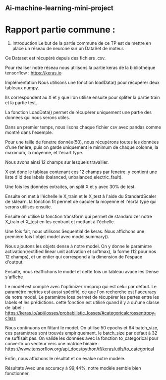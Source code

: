 ## Ai-machine-learning-mini-project


# Rapport partie commune :

1. Introduction
Le but de la partie commune de ce TP est de mettre en place un réseau de neurone sur un DataSet de moteur.

Ce Dataset est récupéré depuis des fichiers .csv.

Pour réaliser notre réseau nous utilisons la partie keras de la bibliothèque tensorflow : https://keras.io

Implémentation
Nous utilisons une fonction loadData() pour récupérer deux tableaux numpy.

Ils correspondent au X et y que l'on utilise ensuite pour spliter la partie train et la partie test.

La fonction LoadData() permet de récupérer uniquement une partie des données qui nous serons utiles.

Dans un premier temps, nous lisons chaque fichier csv avec pandas comme montré dans l'exemple.

Pour une taille de fenetre donnée(50), nous récupérons toutes les données d'une fenêre, puis on garde uniquement le minimum de chaque colonne, la maximum, la moyenne, et l'ecart type.

Nous avons ainsi 12 champs sur lesquels travailler.

X est donc le tableau contenant ces 12 champs par fenetre. y contient une liste d'id des labels (balanced, unbalanced,electric_fault).

Une fois les données extraites, on split X et y avec 30% de test.

Ensuite on met à l'échelle le X_train et le X_test à l'aide du StandardScaler de sklearn. la fonction fit permet de caculer la moyenne et l'écrta type qui serons utilisés ensuite.

Ensuite on utilise la fonction transform qui permet de standardizer notre X_train et X_test en les centrant et mettant à l'échelle.

Une fois fait, nous utilisons Sequential de keras. Nous affichons une première fois l'objet model avec model.summary().

Nous ajoutons les objets dense à notre model. On y donne le paramètre activation(rectified linear unit activation et softmax), la forme (12 pour nos 12 champs), et un entier qui correspond à la dimension de l'espace d'output.

Ensuite, nous réaffichons le model et cette fois un tableau avace les Dense s'affiche

Le model est compilé avec l'optimizer rmsprop qui est celui par défaut. Le paramètre metrics est aussi spécifié, ce que l'on recherche est l'accuracy de notre model. Le paramètre loss permet de récupérer les pertes entre les labels et les prédictions. cette fonction est utilisé quand il y a qu'une classe de label : https://keras.io/api/losses/probabilistic_losses/#categoricalcrossentropy-class

Nous continuons en fittant le model. On utilise 50 epochs et 64 batch_size, ces paramètres sont trouvés empiriquement. le batch_size par défaut à 32 ne suffisait pas. On valide les données avec la fonction to_categorical pour convertir un vecteur vers une matrice binaire : https://www.tensorflow.org/api_docs/python/tf/keras/utils/to_categorical

Enfin, nous affichons le résultat et on évalue notre modele.

Résultats
Avec une accuracy à 99,44%, notre modèle semble bien fonctionner.
